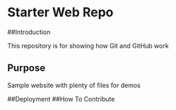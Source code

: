 # Starter Web Repo

##Introduction

This repository is for showing how Git and GitHub work

## Purpose

Sample website with plenty of files for demos

##Deployment
##How To Contribute